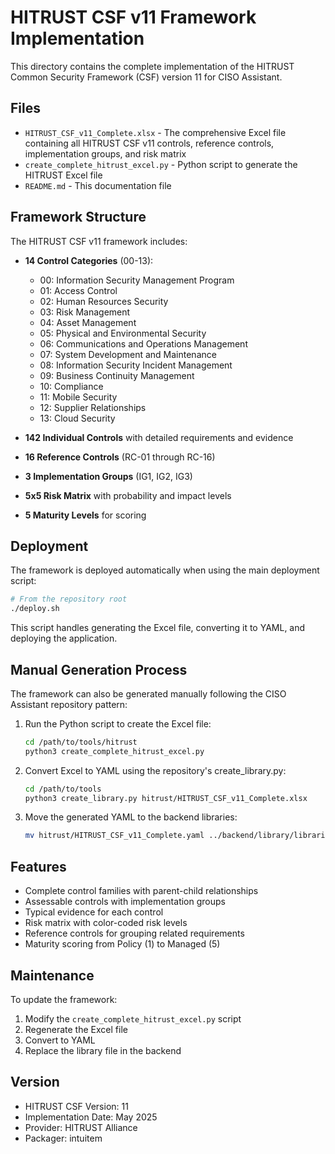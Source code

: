 # HITRUST CSF v11 Framework Implementation

This directory contains the complete implementation of the HITRUST Common Security Framework (CSF) version 11 for CISO Assistant.

## Files

- `HITRUST_CSF_v11_Complete.xlsx` - The comprehensive Excel file containing all HITRUST CSF v11 controls, reference controls, implementation groups, and risk matrix
- `create_complete_hitrust_excel.py` - Python script to generate the HITRUST Excel file
- `README.md` - This documentation file

## Framework Structure

The HITRUST CSF v11 framework includes:

- **14 Control Categories** (00-13):
  - 00: Information Security Management Program
  - 01: Access Control
  - 02: Human Resources Security
  - 03: Risk Management
  - 04: Asset Management
  - 05: Physical and Environmental Security
  - 06: Communications and Operations Management
  - 07: System Development and Maintenance
  - 08: Information Security Incident Management
  - 09: Business Continuity Management
  - 10: Compliance
  - 11: Mobile Security
  - 12: Supplier Relationships
  - 13: Cloud Security

- **142 Individual Controls** with detailed requirements and evidence
- **16 Reference Controls** (RC-01 through RC-16)
- **3 Implementation Groups** (IG1, IG2, IG3)
- **5x5 Risk Matrix** with probability and impact levels
- **5 Maturity Levels** for scoring

## Deployment

The framework is deployed automatically when using the main deployment script:

```bash
# From the repository root
./deploy.sh
```

This script handles generating the Excel file, converting it to YAML, and deploying the application.

## Manual Generation Process

The framework can also be generated manually following the CISO Assistant repository pattern:

1. Run the Python script to create the Excel file:
   ```bash
   cd /path/to/tools/hitrust
   python3 create_complete_hitrust_excel.py
   ```

2. Convert Excel to YAML using the repository's create_library.py:
   ```bash
   cd /path/to/tools
   python3 create_library.py hitrust/HITRUST_CSF_v11_Complete.xlsx
   ```

3. Move the generated YAML to the backend libraries:
   ```bash
   mv hitrust/HITRUST_CSF_v11_Complete.yaml ../backend/library/libraries/hitrust-csf-v11.yaml
   ```

## Features

- Complete control families with parent-child relationships
- Assessable controls with implementation groups
- Typical evidence for each control
- Risk matrix with color-coded risk levels
- Reference controls for grouping related requirements
- Maturity scoring from Policy (1) to Managed (5)

## Maintenance

To update the framework:
1. Modify the `create_complete_hitrust_excel.py` script
2. Regenerate the Excel file
3. Convert to YAML
4. Replace the library file in the backend

## Version

- HITRUST CSF Version: 11
- Implementation Date: May 2025
- Provider: HITRUST Alliance
- Packager: intuitem
